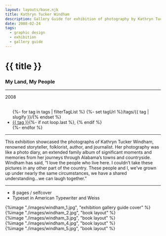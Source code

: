 ```yaml
---
layout: layouts/base.njk
title: Kathryn Tucker Windham
description: Gallery Guide for exhibition of photography by Kathryn Tucker Windham
date: 2008-02-24
tags:
  - graphic design
  - exhibition
  - gallery guide
---
```


<div class="container">
	<div class="row">
		<div class="col-12 col-12-md col-4-lg">
			<h1>{{ title }}</h1>
            <h3>My Land, My People</h3>
			<hr>
			<time>2008</time>
			</br></br>
			<ul class="post-metadata">
				{%- for tag in tags | filterTagList %}
				{%- set tagUrl %}/tags/{{ tag | slugify }}/{% endset %}
				<li><a href="{{ tagUrl }}" class="post-tag">{{ tag }}</a>{%- if not loop.last %}, {% endif %}</li>
				{%- endfor %}
			</ul>
			<hr>
		    	<p>This exhibition showcased the photographs of Kathryn Tucker Windham, renowned storyteller, folklorist, author, and journalist. Her photography was like a photo diary, an extended family album of significant moments and memories from her journeys through Alabama’s towns and countryside. Windham has said, “I love the people who live here. I couldn’t take these pictures in any other part of the country. These people and I, we’ve grown up under nearly the same circumstances, we have a shared understanding...we can laugh together.”</p>
			<hr>
            <ul class="post-metadata">
                <li>8 pages / selfcover</li>
                <li>Typeset in American Typewriter and Weiss</li>
            </ul>
		</div>
        <div class="col-12 col-12-md col-1-lg"></div>
		<div class="col-12 col-12-md col-6-lg">
			{%image "./images/windham_1.jpg", "exhibition gallery guide cover" %}
		</div>
        <div class="col-12 col-1-md col-1-lg"></div>
	</div>
	<div class="row">
		<div class="col-12 col-12-md col-2-lg"></div>
		<div class="col-12 col-12-md col-9-lg">
            {%image "./images/windham_2.jpg", "book layout" %}
        </br>
            {%image "./images/windham_3.jpg", "book layout" %}
        </br>
            {%image "./images/windham_4.jpg", "book layout" %}
        </div>
    	<div class="col-12 col-12-md col-1-lg"></div>
	</div>
	<div class="row">
		<div class="col-12 col-12-md col-6-lg"></div>
		<div class="col-12 col-12-md col-5-lg">
            {%image "./images/windham_5.jpg", "book layout" %}
    	<div class="col-12 col-12-md col-1-lg"></div>
  	</div>
</div>